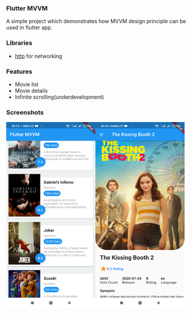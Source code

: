### Flutter MVVM
A simple project which demonstrates how MVVM design principle can be used in flutter app.

### Libraries
- [http](https://pub.dev/packages/http) for networking

### Features
- Movie list
- Movie details
- Infinite scrolling(underdevelopment)

### Screenshots

<img src="https://github.com/devmike01/flutter_mvvm/blob/master/art01.png" width="240" height="500" align="left"/>
<img src="https://github.com/devmike01/flutter_mvvm/blob/master/art03.png" width="240" height="500" align="left"/>